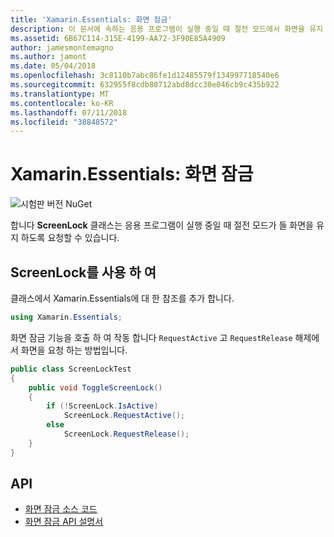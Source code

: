 ```yaml
---
title: 'Xamarin.Essentials: 화면 잠금'
description: 이 문서에 속하는 응용 프로그램이 실행 중일 때 절전 모드에서 화면을 유지 하도록 요청할 수 있는 Xamarin.Essentials ScreenLock 클래스를 설명 합니다.
ms.assetid: 6B67C114-315E-4199-AA72-3F90E85A4909
author: jamesmontemagno
ms.author: jamont
ms.date: 05/04/2018
ms.openlocfilehash: 3c8110b7abc86fe1d12485579f134997718540e6
ms.sourcegitcommit: 632955f8cdb80712abd8dcc30e046cb9c435b922
ms.translationtype: MT
ms.contentlocale: ko-KR
ms.lasthandoff: 07/11/2018
ms.locfileid: "38848572"
---
```

# <a name="xamarinessentials-screen-lock"></a>Xamarin.Essentials: 화면 잠금

![시험판 버전 NuGet](~/media/shared/pre-release.png)

합니다 **ScreenLock** 클래스는 응용 프로그램이 실행 중일 때 절전 모드가 들 화면을 유지 하도록 요청할 수 있습니다.

## <a name="using-screenlock"></a>ScreenLock를 사용 하 여

클래스에서 Xamarin.Essentials에 대 한 참조를 추가 합니다.

```csharp
using Xamarin.Essentials;
```

화면 잠금 기능을 호출 하 여 작동 합니다 `RequestActive` 고 `RequestRelease` 해제에서 화면을 요청 하는 방법입니다.

```csharp
public class ScreenLockTest
{
    public void ToggleScreenLock()
    {
        if (!ScreenLock.IsActive)
            ScreenLock.RequestActive();
        else
            ScreenLock.RequestRelease();
    }
}
```

## <a name="api"></a>API

- [화면 잠금 소스 코드](https://github.com/xamarin/Essentials/tree/master/Xamarin.Essentials/ScreenLock)
- [화면 잠금 API 설명서](xref:Xamarin.Essentials.ScreenLock)
